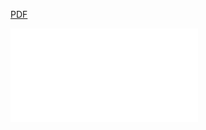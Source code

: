 [PDF](pdfs/Impact_of_the_Precision_Beekeeping_on_th.pdf)

![](pdfs/Impact_of_the_Precision_Beekeeping_on_th.pdf)